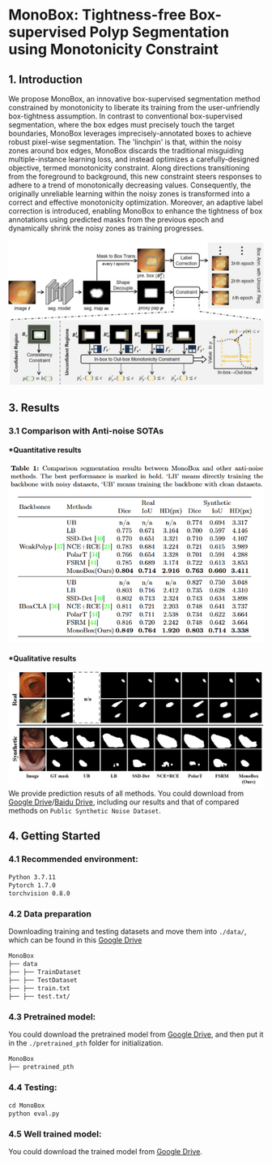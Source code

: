 # MonoBox: Tightness-free Box-supervised Polyp Segmentation using Monotonicity Constraint

## 1. Introduction
We propose MonoBox, an innovative box-supervised segmentation method constrained by monotonicity to liberate its training from the user-unfriendly box-tightness assumption. In contrast to conventional box-supervised segmentation, where the box edges must precisely touch the target boundaries, MonoBox leverages imprecisely-annotated boxes to achieve robust pixel-wise segmentation. The 'linchpin' is that, within the noisy zones around box edges, MonoBox discards the traditional misguiding multiple-instance learning loss, and instead optimizes a carefully-designed objective, termed monotonicity constraint. Along directions transitioning from the foreground to background, this new constraint steers responses to adhere to a trend of monotonically decreasing values. Consequently, the originally unreliable learning within the noisy zones is transformed into a correct and effective monotonicity optimization. Moreover, an adaptive label correction is introduced, enabling MonoBox to enhance the tightness of box annotations using predicted masks from the previous epoch and dynamically shrink the noisy zones as training progresses. 
<p align="center">
<img src="https://github.com/Huster-Hq/MonoBox/blob/main/Figs/framework.jpg" alt="Image" width="700px">
<p>

## 3. Results
### 3.1 Comparison with Anti-noise SOTAs
#### *Quantitative results
![](https://github.com/Huster-Hq/MonoBox/blob/main/Figs/results0.png)

#### *Qualitative results
![](https://github.com/Huster-Hq/MonoBox/blob/main/Figs/results1.png)
We provide prediction resuts of all methods. You could download from [Google Drive](https://drive.google.com/drive/folders/19Au4OvsuBYyH0htpE8Xj_7drDvlZ30lB?usp=drive_link)/[Baidu Drive](), including our results and that of compared methods on `Public Synthetic Noise Dataset`.



## 4. Getting Started
### 4.1 Recommended environment:
```
Python 3.7.11
Pytorch 1.7.0
torchvision 0.8.0
```

### 4.2 Data preparation
Downloading training and testing datasets and move them into `./data/`, which can be found in this [Google Drive]()
```
MonoBox
├── data
├── ├── TrainDataset
├── ├── TestDataset
├── ├── train.txt
├── ├── test.txt/
```

### 4.3 Pretrained model:
You could download the pretrained model from [Google Drive](https://drive.google.com/file/d/1Kc4utIDjBqquUKk6EfzTsrf0eBRhV7nH/view?usp=drive_link),  and then put it in the `./pretrained_pth` folder for initialization.
```
MonoBox
├── pretrained_pth
```

### 4.4 Testing:
```
cd MonoBox
python eval.py
```

### 4.5 Well trained model: 
You could download the trained model from [Google Drive](https://drive.google.com/file/d/1Qi7tvsnm4bTTKYPPuLCPE12OQjeZ0SC1/view?usp=drive_link).
